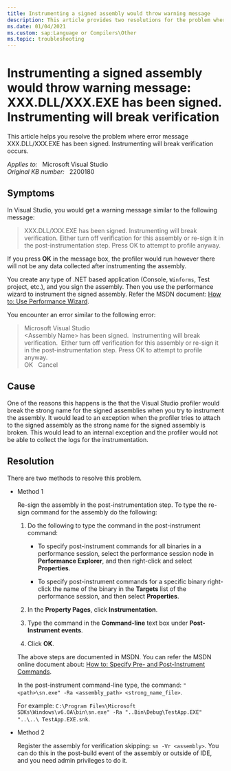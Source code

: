 ```yaml
---
title: Instrumenting a signed assembly would throw warning message
description: This article provides two resolutions for the problem where error message XXX.DLL/XXX.EXE has been signed. Instrumenting will break verification occurs.
ms.date: 01/04/2021
ms.custom: sap:Language or Compilers\Other
ms.topic: troubleshooting
---
```

# Instrumenting a signed assembly would throw warning message: XXX.DLL/XXX.EXE has been signed. Instrumenting will break verification

This article helps you resolve the problem where error message XXX.DLL/XXX.EXE has been signed. Instrumenting will break verification occurs.

_Applies to:_ &nbsp; Microsoft Visual Studio  
_Original KB number:_ &nbsp; 2200180

## Symptoms

In Visual Studio, you would get a warning message similar to the following message:

> XXX.DLL/XXX.EXE has been signed. Instrumenting will break verification. Either turn off verification for this assembly or re-sign it in the post-instrumentation step. Press OK to attempt to profile anyway.

If you press **OK** in the message box, the profiler would run however there will not be any data collected after instrumenting the assembly.

You create any type of .NET based application (Console, `Winforms`, Test project, etc.), and you sign the assembly. Then you use the performance wizard to instrument the signed assembly. Refer the MSDN document: [How to: Use Performance Wizard](/previous-versions/ms182372(v=vs.80)).

You encounter an error similar to the following error:  

> Microsoft Visual Studio  
> \<Assembly Name> has been signed.  Instrumenting will break verification.  Either turn off verification for this assembly or re-sign it in the post-instrumentation step. Press OK to attempt to profile anyway.  
> OK   Cancel  

## Cause

One of the reasons this happens is the that the Visual Studio profiler would break the strong name for the signed assemblies when you try to instrument the assembly. It would lead to an exception when the profiler tries to attach to the signed assembly as the strong name for the signed assembly is broken. This would lead to an internal exception and the profiler would not be able to collect the logs for the instrumentation.

## Resolution

There are two methods to resolve this problem.

- Method 1

    Re-sign the assembly in the post-instrumentation step. To type the re-sign command for the assembly do the following:

    1. Do the following to type the command in the post-instrument command:

       - To specify post-instrument commands for all binaries in a performance session, select the performance session node in **Performance Explorer**, and then right-click and select **Properties**.

       - To specify post-instrument commands for a specific binary right-click the name of the binary in the **Targets** list of the performance session, and then select **Properties**.

    1. In the **Property Pages**, click **Instrumentation**.
    1. Type the command in the **Command-line** text box under **Post-Instrument events**.
    1. Click **OK**.

    The above steps are documented in MSDN. You can refer the MSDN online document about: [How to: Specify Pre- and Post-Instrument Commands](/previous-versions/visualstudio/visual-studio-2015/profiling/how-to-specify-pre-and-post-instrument-commands).

    In the post-instrument command-line type, the command: `"<path>\sn.exe" -Ra <assembly_path> <strong_name_file>`.

    For example: `C:\Program Files\Microsoft SDKs\Windows\v6.0A\bin\sn.exe" -Ra "..Bin\Debug\TestApp.EXE" "..\..\ TestApp.EXE.snk`.

- Method 2

  Register the assembly for verification skipping: `sn -Vr <assembly>`. You can do this in the post-build event of the assembly or outside of IDE, and you need admin privileges to do it.
